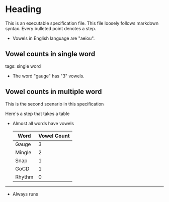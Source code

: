 # Heading
              
This is an executable specification file. This file loosely follows markdown syntax.
Every bulleted point denotes a step.

* Vowels in English language are "aeiou".

## Vowel counts in single word

tags: single word

* The word "gauge" has "3" vowels.
   
## Vowel counts in multiple word

This is the second scenario in this specification

Here's a step that takes a table

* Almost all words have vowels 

  | Word   | Vowel Count |
  |--------|-------------|
  | Gauge  | 3           |
  | Mingle | 2           |
  | Snap   | 1           |
  | GoCD   | 1           |
  | Rhythm | 0           |
              
___

* Always runs

